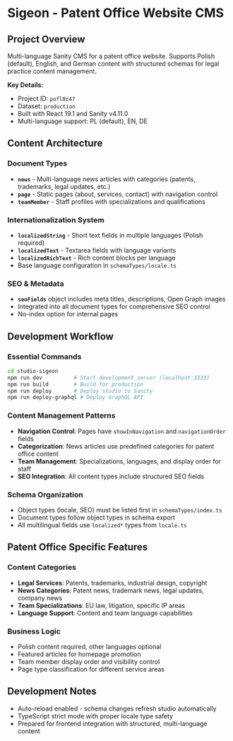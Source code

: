 # Sigeon - Patent Office Website CMS

## Project Overview
Multi-language Sanity CMS for a patent office website. Supports Polish (default), English, and German content with structured schemas for legal practice content management.

**Key Details:**
- Project ID: `pofl8c47`
- Dataset: `production` 
- Built with React 19.1 and Sanity v4.11.0
- Multi-language support: PL (default), EN, DE

## Content Architecture

### Document Types
- **`news`** - Multi-language news articles with categories (patents, trademarks, legal updates, etc.)
- **`page`** - Static pages (about, services, contact) with navigation control
- **`teamMember`** - Staff profiles with specializations and qualifications

### Internationalization System
- **`localizedString`** - Short text fields in multiple languages (Polish required)
- **`localizedText`** - Textarea fields with language variants
- **`localizedRichText`** - Rich content blocks per language
- Base language configuration in `schemaTypes/locale.ts`

### SEO & Metadata
- **`seoFields`** object includes meta titles, descriptions, Open Graph images
- Integrated into all document types for comprehensive SEO control
- No-index option for internal pages

## Development Workflow

### Essential Commands
```bash
cd studio-sigeon
npm run dev          # Start development server (localhost:3333)
npm run build        # Build for production  
npm run deploy       # Deploy studio to Sanity
npm run deploy-graphql # Deploy GraphQL API
```

### Content Management Patterns
- **Navigation Control**: Pages have `showInNavigation` and `navigationOrder` fields
- **Categorization**: News articles use predefined categories for patent office content
- **Team Management**: Specializations, languages, and display order for staff
- **SEO Integration**: All content types include structured SEO fields

### Schema Organization
- Object types (locale, SEO) must be listed first in `schemaTypes/index.ts`
- Document types follow object types in schema export
- All multilingual fields use `localized*` types from `locale.ts`

## Patent Office Specific Features

### Content Categories
- **Legal Services**: Patents, trademarks, industrial design, copyright
- **News Categories**: Patent news, trademark news, legal updates, company news
- **Team Specializations**: EU law, litigation, specific IP areas
- **Language Support**: Content and team language capabilities

### Business Logic
- Polish content required, other languages optional
- Featured articles for homepage promotion
- Team member display order and visibility control
- Page type classification for different service areas

## Development Notes
- Auto-reload enabled - schema changes refresh studio automatically
- TypeScript strict mode with proper locale type safety
- Prepared for frontend integration with structured, multi-language content